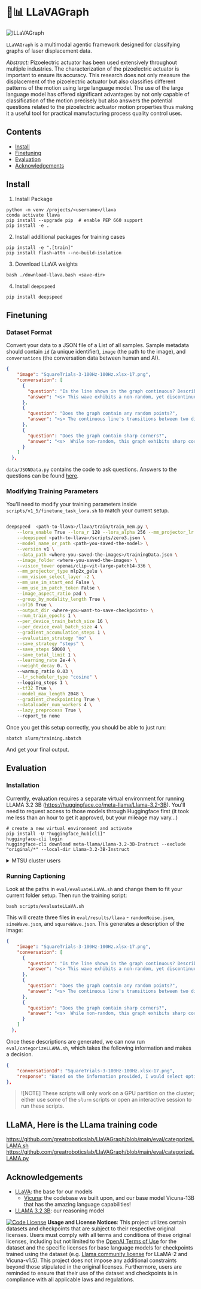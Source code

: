 # 🌋📊 LLaVAGraph

![lLLaVAGraph](https://github.com/user-attachments/assets/5db7aca4-443a-40e9-b8e6-18edd7b83b13)

`LLaVAGraph` is a multimodal agentic framework designed for classifying graphs of laser displacement data.

_Abstract:_ Pizoelectric actuator has been used extensively throughout multiple industries. The characterization of the pizoelectric actuator is important to ensure its accuracy.  This research does not only measure the displacement of the pizoelectric actuator but also  classifies different patterns of the motion using large language model. The use of the large language model has offered significant advantages by not only capable of  classification of the motion precisely but also answers the potential questions related to the pizoelectric actuator motion properties thus making it a useful tool for practical manufacturing process quality control uses.   

## Contents
- [Install](#install)
- [Finetuning](#finetuning)
- [Evaluation](#evaluation)
- [Acknowledgements](#acknowledgements)


## Install

1. Install Package
```Shell
python -m venv /projects/<username>/llava
conda activate llava
pip install --upgrade pip  # enable PEP 660 support
pip install -e .
```

2. Install additional packages for training cases
```
pip install -e ".[train]"
pip install flash-attn --no-build-isolation
```

3. Download LLaVA weights
```Shell
bash ./download-llava.bash <save-dir>
```

4. Install `deepspeed`
```Shell
pip install deepspeed
```

## Finetuning

### Dataset Format

Convert your data to a JSON file of a List of all samples. Sample metadata should contain `id` (a unique identifier), `image` (the path to the image), and `conversations` (the conversation data between human and AI).

```json
{
    "image": "SquareTrials-3-100Hz-100Hz.xlsx-17.png",
    "conversation": [
      {
        "question": "Is the line shown in the graph continuous? Describe the line.",
        "answer": "<s> This wave exhibits a non-random, yet discontinuous, pattern with sudden shifts to symmetrical peak excursions.</s>"
      },
      {
        "question": "Does the graph contain any random points?",
        "answer": "<s> The continuous line's transitions between two distinct levels are regular and predictable, demonstrating a deterministic process.</s>"
      },
      {
        "question": "Does the graph contain sharp corners?",
        "answer": "<s>  While non-random, this graph exhibits sharp corners and abrupt decreases in value.</s>"
      }
    ]
  },
```

`data/JSONData.py` contains the code to ask questions. Answers to the questions can be found [here](https://aistudio.google.com/app/prompts?state=%7B%22ids%22:%5B%2212P1khEfULojp8iGEQU7bxZSOtv3YL3JN%22%5D,%22action%22:%22open%22,%22userId%22:%22104249159690197245312%22,%22resourceKeys%22:%7B%7D%7D&usp=sharing).

### Modifying Training Parameters

You'll need to modify your training parameters inside `scripts/v1_5/finetune_task_lora.sh` to match your current setup.

```bash

deepspeed  <path-to-llava>/llava/train/train_mem.py \
    --lora_enable True --lora_r 128 --lora_alpha 256 --mm_projector_lr 2e-5 \
    --deepspeed <path-to-llava>/scripts/zero3.json \
    --model_name_or_path <path-you-saved-the-model> \
    --version v1 \
    --data_path <where-you-saved-the-images>/trainingData.json \
    --image_folder <where-you-saved-the-images> \
    --vision_tower openai/clip-vit-large-patch14-336 \
    --mm_projector_type mlp2x_gelu \
    --mm_vision_select_layer -2 \
    --mm_use_im_start_end False \
    --mm_use_im_patch_token False \
    --image_aspect_ratio pad \
    --group_by_modality_length True \
    --bf16 True \
    --output_dir <where-you-want-to-save-checkpoints> \
    --num_train_epochs 1 \
    --per_device_train_batch_size 16 \
    --per_device_eval_batch_size 4 \
    --gradient_accumulation_steps 1 \
    --evaluation_strategy "no" \
    --save_strategy "steps" \
    --save_steps 50000 \
    --save_total_limit 1 \
    --learning_rate 2e-4 \
    --weight_decay 0. \ 
    --warmup_ratio 0.03 \
    --lr_scheduler_type "cosine" \ 
    --logging_steps 1 \
    --tf32 True \
    --model_max_length 2048 \
    --gradient_checkpointing True \
    --dataloader_num_workers 4 \
    --lazy_preprocess True \ 
    --report_to none 
```

Once you get this setup correctly, you should be able to just run:

```
sbatch slurm/training.sbatch
```

And get your final output.

## Evaluation

### Installation

Currently, evaluation requires a separate virtual environment for running LLAMA 3.2 3B (<https://huggingface.co/meta-llama/Llama-3.2-3B>). You'll need to request access to those models through Huggingface first (it took me less than an hour to get it approved, but your mileage may vary...)

```
# create a new virtual environment and activate
pip install -U "huggingface_hub[cli]"
huggingface-cli login
huggingface-cli download meta-llama/Llama-3.2-3B-Instruct --exclude "original/*" --local-dir Llama-3.2-3B-Instruct
```

<details>
<summary>MTSU cluster users</summary>
  
```
mv Llama-3.2-3B-Instruct /projects/<username>/Llama-3.2-3B-Instruct
```
  
(For whatever reason, this doesn't work well if you set `local-dir` to include the `/projects/` directory, so you'll need the extra step)
  
</details>

### Running Captioning

Look at the paths in `eval/evaluateLLaVA.sh` and change them to fit your current folder setup. Then run the training script:

```
bash scripts/evaluateLLaVA.sh
```

This will create three files in `eval/results/llava` - `randomNoise.json`, `sineWave.json`, and `squareWave.json`. This generates a description of the image:

```json
{
    "image": "SquareTrials-3-100Hz-100Hz.xlsx-17.png",
    "conversation": [
      {
        "question": "Is the line shown in the graph continuous? Describe the line.",
        "answer": "<s> This wave exhibits a non-random, yet discontinuous, pattern with sudden shifts to symmetrical peak excursions.</s>"
      },
      {
        "question": "Does the graph contain any random points?",
        "answer": "<s> The continuous line's transitions between two distinct levels are regular and predictable, demonstrating a deterministic process.</s>"
      },
      {
        "question": "Does the graph contain sharp corners?",
        "answer": "<s>  While non-random, this graph exhibits sharp corners and abrupt decreases in value.</s>"
      }
    ]
  },
```

Once these descriptions are generated, we can now run `eval/categorizeLLAMA.sh`, which takes the following information and makes a decision.

```json
{
    "conversationId": "SquareTrials-3-100Hz-100Hz.xlsx-17.png",
    "response": "Based on the information provided, I would select option C) Square wave.\n\nThe reasoning behind this decision is as follows:\n\n1. The line exhibits sharp corners and abrupt decreases in value, which aligns with the characteristics of a square wave.\n2. The line is non-random, yet discontinuous, which is also consistent with the properties of a square wave.\n3. The line's transitions between two distinct levels are regular and predictable, indicating a deterministic process, which is another characteristic of square waves.\n4. The line does not exhibit gradual transitions or easily discernible structure, which distinguishes it from a sine wave.\n\nThese characteristics collectively support the conclusion that the graph represents a square wave."
},
```

> ![NOTE]
> These scripts will only work on a GPU partition on the cluster; either use some of the `slurm` scripts or open an interactive session to run these scripts.


## LLaMA, Here is the LLama training code

https://github.com/greatroboticslab/LlaVAGraph/blob/main/eval/categorizeLLAMA.sh
https://github.com/greatroboticslab/LlaVAGraph/blob/main/eval/categorizeLLAMA.py

## Acknowledgements

- [LLaVA](https://github.com/haotian-liu/LLaVA): the base for our models
  - [Vicuna](https://github.com/lm-sys/FastChat): the codebase we built upon, and our base model Vicuna-13B that has the amazing language capabilities!
- [LLAMA 3.2 3B](https://huggingface.co/meta-llama/Llama-3.2-3B): our reasoning model

[![Code License](https://img.shields.io/badge/Code%20License-Apache_2.0-green.svg)](https://github.com/tatsu-lab/stanford_alpaca/blob/main/LICENSE)
**Usage and License Notices**: This project utilizes certain datasets and checkpoints that are subject to their respective original licenses. Users must comply with all terms and conditions of these original licenses, including but not limited to the [OpenAI Terms of Use](https://openai.com/policies/terms-of-use) for the dataset and the specific licenses for base language models for checkpoints trained using the dataset (e.g. [Llama community license](https://ai.meta.com/llama/license/) for LLaMA-2 and Vicuna-v1.5). This project does not impose any additional constraints beyond those stipulated in the original licenses. Furthermore, users are reminded to ensure that their use of the dataset and checkpoints is in compliance with all applicable laws and regulations.

